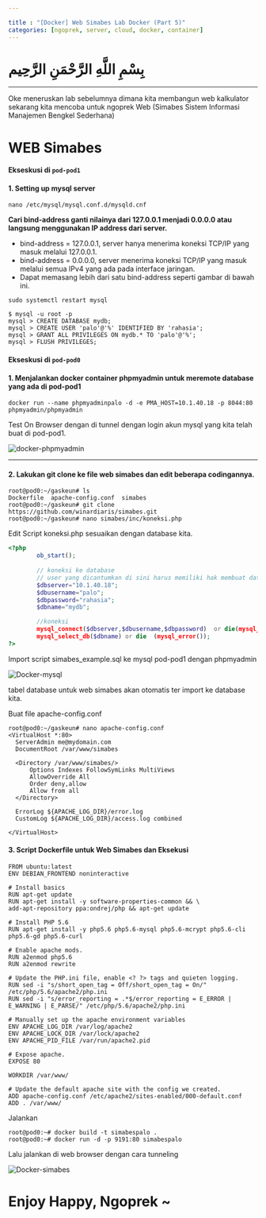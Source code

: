 ```yaml
---

title : "[Docker] Web Simabes Lab Docker (Part 5)"
categories: [ngoprek, server, cloud, docker, container]
---
```


# بِسْمِ اللَّهِ الرَّحْمَنِ الرَّحِيم

---

Oke meneruskan lab sebelumnya dimana kita membangun web kalkulator sekarang kita mencoba untuk ngoprek Web (Simabes Sistem Informasi Manajemen Bengkel Sederhana)

# WEB Simabes

#### Ekseskusi di `pod-pod1`
#### 1. Setting up mysql server
```shell
nano /etc/mysql/mysql.conf.d/mysqld.cnf
```
**Cari bind-address ganti nilainya dari 127.0.0.1 menjadi 0.0.0.0 atau langsung menggunakan IP address dari server.**
* bind-address = 127.0.0.1, server hanya menerima koneksi TCP/IP yang masuk melalui 127.0.0.1.
* bind-address = 0.0.0.0, server menerima koneksi TCP/IP yang masuk melalui semua IPv4 yang ada pada interface jaringan.
* Dapat memasang lebih dari satu bind-address seperti gambar di bawah ini.

```shell 
sudo systemctl restart mysql
```

```shell
$ mysql -u root -p
mysql > CREATE DATABASE mydb;
mysql > CREATE USER 'palo'@'%' IDENTIFIED BY 'rahasia';
mysql > GRANT ALL PRIVILEGES ON mydb.* TO 'palo'@'%';
mysql > FLUSH PRIVILEGES; 
```

#### Ekseskusi di `pod-pod0`
#### 1. Menjalankan docker container phpmyadmin untuk meremote database yang ada di pod-pod1

```shell
docker run --name phpmyadminpalo -d -e PMA_HOST=10.1.40.18 -p 8044:80 phpmyadmin/phpmyadmin 
```
Test On Browser dengan di tunnel dengan login akun mysql yang kita telah buat di pod-pod1.

![docker-phpmyadmin](https://raw.githubusercontent.com/ammarun11/ammarun11.github.io/master/static/img/_posts/docker-phmyadmin.png)

---

#### 2. Lakukan git clone ke file web simabes dan edit beberapa codingannya.

```shell 
root@pod0:~/gaskeun# ls
Dockerfile  apache-config.conf  simabes
root@pod0:~/gaskeun# git clone https://github.com/winardiaris/simabes.git
root@pod0:~/gaskeun# nano simabes/inc/koneksi.php 
```
Edit Script koneksi.php sesuaikan dengan database kita.
```php
<?php
        ob_start();
  
        // koneksi ke database
        // user yang dicantumkan di sini harus memiliki hak membuat database
        $dbserver="10.1.40.18";
        $dbusername="palo";
        $dbpassword="rahasia";
        $dbname="mydb";

        //koneksi
        mysql_connect($dbserver,$dbusername,$dbpassword)  or die(mysql_error());
        mysql_select_db($dbname) or die  (mysql_error());
?>
```
Import script simabes_example.sql
ke mysql pod-pod1 dengan phpmyadmin

![Docker-mysql](https://raw.githubusercontent.com/ammarun11/ammarun11.github.io/master/static/img/_posts/docker-mysql.png)

tabel database untuk web simabes akan otomatis ter import ke database kita.

Buat file apache-config.conf
```shell
root@pod0:~/gaskeun# nano apache-config.conf 
<VirtualHost *:80>
  ServerAdmin me@mydomain.com
  DocumentRoot /var/www/simabes

  <Directory /var/www/simabes/>
      Options Indexes FollowSymLinks MultiViews
      AllowOverride All
      Order deny,allow
      Allow from all
  </Directory>

  ErrorLog ${APACHE_LOG_DIR}/error.log
  CustomLog ${APACHE_LOG_DIR}/access.log combined

</VirtualHost>
```


#### 3. Script Dockerfile untuk Web Simabes dan Eksekusi

```shell
FROM ubuntu:latest
ENV DEBIAN_FRONTEND noninteractive

# Install basics
RUN apt-get update
RUN apt-get install -y software-properties-common && \
add-apt-repository ppa:ondrej/php && apt-get update

# Install PHP 5.6
RUN apt-get install -y php5.6 php5.6-mysql php5.6-mcrypt php5.6-cli php5.6-gd php5.6-curl

# Enable apache mods.
RUN a2enmod php5.6
RUN a2enmod rewrite

# Update the PHP.ini file, enable <? ?> tags and quieten logging.
RUN sed -i "s/short_open_tag = Off/short_open_tag = On/" /etc/php/5.6/apache2/php.ini
RUN sed -i "s/error_reporting = .*$/error_reporting = E_ERROR | E_WARNING | E_PARSE/" /etc/php/5.6/apache2/php.ini

# Manually set up the apache environment variables
ENV APACHE_LOG_DIR /var/log/apache2
ENV APACHE_LOCK_DIR /var/lock/apache2
ENV APACHE_PID_FILE /var/run/apache2.pid

# Expose apache.
EXPOSE 80

WORKDIR /var/www/

# Update the default apache site with the config we created.
ADD apache-config.conf /etc/apache2/sites-enabled/000-default.conf
ADD . /var/www/
```

Jalankan

```shell
root@pod0:~# docker build -t simabespalo .
root@pod0:~# docker run -d -p 9191:80 simabespalo 
```
Lalu jalankan di web browser dengan cara tunneling 

![Docker-simabes](https://raw.githubusercontent.com/ammarun11/ammarun11.github.io/master/static/img/_posts/Docker-simabes.png)

# Enjoy Happy,  Ngoprek ~